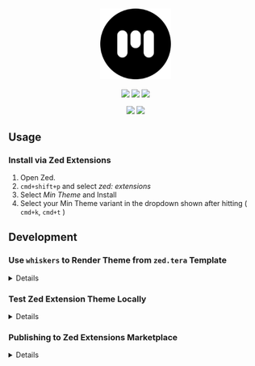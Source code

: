 <h3 align="center">
<img src="https://raw.githubusercontent.com/jacobdalamb/min-theme-zed/main/icon.webp" width="140" />
</h3>

<p align="center">
	<a href="https://github.com/jacobdalamb/min-theme-zed/stargazers"><img src="https://img.shields.io/github/stars/jacobdalamb/min-theme-zed?colorA=363a4f&colorB=b7bdf8&style=for-the-badge"></a>
	<a href="https://github.com/jacobdalamb/min-theme-zed/issues"><img src="https://img.shields.io/github/issues/jacobdalamb/min-theme-zed?colorA=363a4f&colorB=f5a97f&style=for-the-badge"></a>
	<a href="https://github.com/jacobdalamb/min-theme-zed/contributors"><img src="https://img.shields.io/github/contributors/jacobdalamb/min-theme-zed?colorA=363a4f&colorB=a6da95&style=for-the-badge"></a>
</p>

<p align="center">
	<img src="./assets/previews/dark.webp"/>
	<img src="./assets/previews/light.webp"/>
</p>

## Usage

### Install via Zed Extensions

1. Open Zed.
2. `cmd+shift+p` and select _zed: extensions_
3. Select _Min Theme_ and Install
4. Select your Min Theme variant in the dropdown shown after hitting ( `cmd+k`, `cmd+t` )

## Development

### Use `whiskers` to Render Theme from `zed.tera` Template

<details>

1. Install [Rust](https://www.rust-lang.org/tools/install)
2. Install [`whiskers`](https://crates.io/crates/catppuccin-whiskers) (>= 2.0.2)

   ```bash
   # from source (preferred)
   cargo install --git https://github.com/catppuccin/toolbox catppuccin-whiskers
   ```

3. Test and check changes against current `themes/catppuccin.json` theme

   ```bash
   # returns nothing if no differences found
   whiskers zed.tera -o json --check themes/catppuccin.json
   ```

4. Generate the zed extension theme file

   ```bash
   whiskers zed.tera -o json
   ```

5. (Optional) Generate the accent you want (default is `mauve`)

   ```bash
   whiskers zed.tera -o json --overrides '{"accent": "rosewater"}'
   ```

6. Refresh Zed to load changes after ensuring local extension install

</details>

### Test Zed Extension Theme Locally

<details>

From [Zed Extensions docs](https://github.com/zed-industries/extensions/blob/c891c83f2fed6e388184ac87e7966b150680a3d1/AUTHORING_EXTENSIONS.md#testing-your-extension-locally):

1. Install/copy this project into `~/Library/Application\ Support/Zed/extensions/installed/` directory

   ```bash
   ln -sf $(pwd) ~/Library/Application\ Support/Zed/extensions/installed/
   ```

2. Refresh theme extension using: `cmd+shift+p` > `zed: reload extensions`
3. (Optional) For larger changes, `zed: restart workspace` may be needed instead

</details>

### Publishing to Zed Extensions Marketplace

<details>

Zed organizes all extensions using `git submodules` in the [zed/extensions](https://github.com/zed-industries/extensions) repo.

1. [Fork the repo](https://github.com/zed-industries/extensions/fork)
2. Pull the currently published `extensions/min-theme/` submodule

   ```
   git submodule update --init --force extensions/min-theme
   ```

3. Bump min theme submodule
   ```
   cd extensions/min-theme/ && git pull origin main
   ```
4. Modify `extensions.json` to match version in [extension.json](./extension.json#L3)
5. Submit a PR to merge back to `zed/extensions`

</details>
